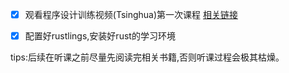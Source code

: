- [x] 观看程序设计训练视频(Tsinghua)第一次课程  [相关链接](https://lab.cs.tsinghua.edu.cn/rust/)
- [x] 配置好rustlings,安装好rust的学习环境


tips:后续在听课之前尽量先阅读完相关书籍,否则听课过程会极其枯燥。
